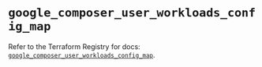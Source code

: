 # `google_composer_user_workloads_config_map`

Refer to the Terraform Registry for docs: [`google_composer_user_workloads_config_map`](https://registry.terraform.io/providers/hashicorp/google-beta/6.3.0/docs/resources/google_composer_user_workloads_config_map).

